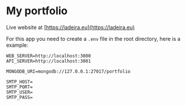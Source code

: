 # My portfolio

Live website at [https://ladeira.eu](https://ladeira.eu)

For this app you need to create a `.env` file in the root directory, here is a example:

```
WEB_SERVER=http://localhost:3000
API_SERVER=http://localhost:3001

MONGODB_URI=mongodb://127.0.0.1:27017/portfolio

SMTP_HOST=
SMTP_PORT=
SMTP_USER=
SMTP_PASS=
```